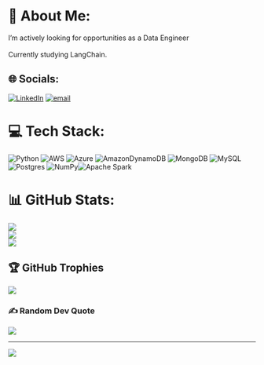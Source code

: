 # 💫 About Me:
I’m actively looking for opportunities as a Data Engineer<br><br>Currently studying LangChain.<br>


## 🌐 Socials:
[![LinkedIn](https://img.shields.io/badge/LinkedIn-%230077B5.svg?logo=linkedin&logoColor=white)](https://linkedin.com/in/tiago-marques-pereira-867421163/) [![email](https://img.shields.io/badge/Email-D14836?logo=gmail&logoColor=white)](mailto:marquestiago007@gmail.com) 

# 💻 Tech Stack:
![Python](https://img.shields.io/badge/python-3670A0?style=for-the-badge&logo=python&logoColor=ffdd54) ![AWS](https://img.shields.io/badge/AWS-%23FF9900.svg?style=for-the-badge&logo=amazon-aws&logoColor=white) ![Azure](https://img.shields.io/badge/azure-%230072C6.svg?style=for-the-badge&logo=microsoftazure&logoColor=white) ![AmazonDynamoDB](https://img.shields.io/badge/Amazon%20DynamoDB-4053D6?style=for-the-badge&logo=Amazon%20DynamoDB&logoColor=white) ![MongoDB](https://img.shields.io/badge/MongoDB-%234ea94b.svg?style=for-the-badge&logo=mongodb&logoColor=white) ![MySQL](https://img.shields.io/badge/mysql-4479A1.svg?style=for-the-badge&logo=mysql&logoColor=white) ![Postgres](https://img.shields.io/badge/postgres-%23316192.svg?style=for-the-badge&logo=postgresql&logoColor=white) ![NumPy](https://img.shields.io/badge/numpy-%23013243.svg?style=for-the-badge&logo=numpy&logoColor=white)![Apache Spark](https://img.shields.io/badge/Apache%20Spark-FDEE21?style=flat-square&logo=apachespark&logoColor=black)
# 📊 GitHub Stats:
![](https://github-readme-stats.vercel.app/api?username=Tiago-Marques369&theme=radical&hide_border=false&include_all_commits=false&count_private=false)<br/>
![](https://nirzak-streak-stats.vercel.app/?user=Tiago-Marques369&theme=radical&hide_border=false)<br/>
![](https://github-readme-stats.vercel.app/api/top-langs/?username=Tiago-Marques369&theme=radical&hide_border=false&include_all_commits=false&count_private=false&layout=compact)

## 🏆 GitHub Trophies
![](https://github-profile-trophy.vercel.app/?username=Tiago-Marques369&theme=radical&no-frame=false&no-bg=true&margin-w=4)

### ✍️ Random Dev Quote
![](https://quotes-github-readme.vercel.app/api?type=horizontal&theme=radical)

---
[![](https://visitcount.itsvg.in/api?id=Tiago-Marques369&icon=0&color=0)](https://visitcount.itsvg.in)

<!-- Proudly created with GPRM ( https://gprm.itsvg.in ) -->
